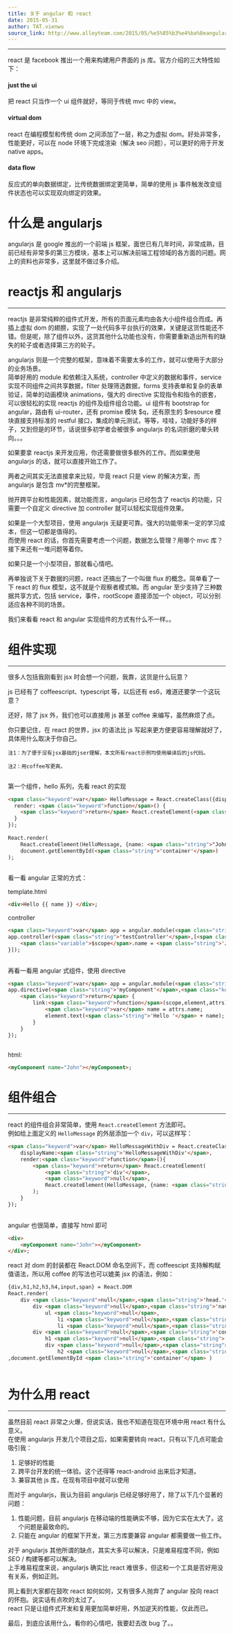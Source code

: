 ```yaml
---
title: 关于 angular 和 react
date: 2015-05-31
author: TAT.vienwu
source_link: http://www.alloyteam.com/2015/05/%e5%85%b3%e4%ba%8eangular%e5%92%8creact/
---
```


* * *

react 是 facebook 推出一个用来构建用户界面的 js 库。官方介绍的三大特性如下：

#### just the ui

把 react 只当作一个 ui 组件就好，等同于传统 mvc 中的 view。

#### virtual dom

react 在编程模型和传统 dom 之间添加了一层，称之为虚拟 dom。好处非常多，性能更好，可以在 node 环境下完成渲染（解决 seo 问题），可以更好的用于开发 native apps。

#### data flow

反应式的单向数据绑定，比传统数据绑定更简单，简单的使用 js 事件触发改变组件状态也可以实现双向绑定的效果。

# 什么是 angularjs

angularjs 是 google 推出的一个前端 js 框架，面世已有几年时间，非常成熟，目前已经有非常多的第三方模块，基本上可以解决前端工程领域的各方面的问题。网上的资料也非常多，这里就不做过多介绍。

# reactjs 和 angularjs

* * *

reactjs 是非常纯粹的组件式开发，所有的页面元素均由各大小组件组合而成。再插上虚拟 dom 的翅膀，实现了一处代码多平台执行的效果，关键是这货性能还不错。但是呢，除了组件以外，这货其他什么功能也没有，你需要重新造出所有的缺失的轮子或者选择第三方的轮子。

angularjs 则是一个完整的框架，意味着不需要太多的工作，就可以使用于大部分的业务场景。  
简单好用的 module 和依赖注入系统，controller 中定义的数据和事件，service 实现不同组件之间共享数据，filter 处理筛选数据，forms 支持表单和复杂的表单验证，简单的动画模块 animations，强大的 directive 实现指令和指令的嵌套，可以很轻松的实现 reactjs 的组件及组件组合功能。ui 组件有 bootstrap for angular，路由有 ui-router，还有 promise 模块 $q，还有原生的 $resource 模块直接支持标准的 restful 接口，集成的单元测试，等等，哇哇，功能好多的样子，又到但是的环节，话说很多初学者会被很多 angularjs 的名词折磨的晕头转向。。。

如果要拿 reactjs 来开发应用，你还需要做很多额外的工作。而如果使用 angularjs 的话，就可以直接开始工作了。

两者之间其实无法直接拿来比较，毕竟 react 只是 view 的解决方案，而 angularjs 是包含 mv\*的完整框架。

抛开跨平台和性能因素，就功能而言，angularjs 已经包含了 reactjs 的功能，只需要一个自定义 directive 加 controller 就可以轻松实现组件效果。

如果是一个大型项目，使用 angularjs 无疑更可靠。强大的功能带来一定的学习成本，但这一切都是值得的。  
而使用 react 的话，你首先需要考虑一个问题，数据怎么管理？用哪个 mvc 库？接下来还有一堆问题等着你。

如果只是一个小型项目，那就看心情吧。

再单独说下关于数据的问题，react 还搞出了一个叫做 flux 的概念。简单看了一下 react 的 flux 模型，这不就是个观察者模式嘛。而 angular 至少支持了三种数据共享方式，包括 service，事件，rootScope 直接添加一个 object，可以分别适应各种不同的场景。

我们来看看 react 和 angular 实现组件的方式有什么不一样。。

# 组件实现

* * *

很多人包括我刚看到 jsx 时会想一个问题，我靠，这货是什么玩意？

js 已经有了 coffeescript、typescript 等，以后还有 es6，难道还要学一个这玩意？

还好，除了 jsx 外，我们也可以直接用 js 甚至 coffee 来编写，虽然麻烦了点。

你只要记住，在 react 的世界，jsx 的语法比 js 写起来更方便更容易理解就好了，具体用什么取决于你自己。

    注1：为了便于没有jsx基础的jser理解，本文所有react示例均使用编译后的js代码。
     
    注2：用coffee写更爽。
     

第一个组件，hello 系列，先看 react 的实现

```html
<span class="keyword">var</span> HelloMessage = React.createClass({displayName: <span class="string">"HelloMessage"</span>,
  render: <span class="keyword">function</span>() {
    <span class="keyword">return</span> React.createElement(<span class="string">"div"</span>, <span class="keyword">null</span>, <span class="string">"Hello "</span>, <span class="keyword">this</span>.props.name);
  }
});
 
React.render(
    React.createElement(HelloMessage, {name: <span class="string">"John"</span>}), 
    document.getElementById(<span class="string">'container'</span>)
);
 
```

看一看 angular 正常的方式：

template.html

```html
<div>Hello {{ name }} </div>;
```

controller

```html
<span class="keyword">var</span> app = angular.module(<span class="string">'app'</span>);
app.controller(<span class="string">'testController'</span>,[<span class="string">"$scope"</span>,<span class="keyword">function</span>(<span class="variable">$scope</span>){
    <span class="variable">$scope</span>.name = <span class="string">'John'</span>;
}]);
 
```

再看一看用 angular 式组件，使用 directive

```html
<span class="keyword">var</span> app = angular.module(<span class="string">'app'</span>);
app.directive(<span class="string">'myComponent'</span>,<span class="keyword">function</span>(){
    <span class="keyword">return</span> {
        link:<span class="keyword">function</span>(scope,element,attrs){
            <span class="keyword">var</span> name = attrs.name;
            element.text(<span class="string">'Hello '</span> + name);
        }
    }
});
 
```

html:

```html
<myComponent name="John"></myComponent>;
```

# 组件组合

* * *

react 的组件组合非常简单，使用 `React.createElement` 方法即可。  
例如给上面定义的 `HelloMessage` 的外层添加一个 `div`，可以这样写：

```html
<span class="keyword">var</span> HelloMessageWithDiv = React.createClass({
    displayName:<span class="string">'HelloMessageWithDiv'</span>,
    render:<span class="keyword">function</span>(){
        <span class="keyword">return</span> React.createElement(
            <span class="string">'div'</span>,
            <span class="keyword">null</span>,
            React.createElement(HelloMessage, {name: <span class="string">"John"</span>})
        );
    }
});
 
```

angular 也很简单，直接写 html 即可

```html
<div>
    <myComponent name="John"></myComponent>
</div>;
```

react 对 dom 的封装都在 React.DOM 命名空间下，而 coffeescipt 支持解构赋值语法，所以用 coffee 的写法也可以媲美 jsx 的语法，例如：

```html
{div,h1,h2,h3,h4,input,span} = React.DOM
React.render(
    div <span class="keyword">null</span>,<span class="string">'head.'</span>,
        div <span class="keyword">null</span>,<span class="string">'nav'</span>,
            ul <span class="keyword">null</span>,
                li <span class="keyword">null</span>,<span class="string">'li1'</span>
                li <span class="keyword">null</span>,<span class="string">'li2'</span>
        div <span class="keyword">null</span>,<span class="string">'container'</span>,
            h1 <span class="keyword">null</span>,<span class="string">'title'</span>
            div <span class="keyword">null</span>,<span class="string">'content'</span>
                h2 <span class="keyword">null</span>,<span class="string">'h2'</span>
,document.getElementById <span class="string">'container'</span> )
 
```

# 为什么用 react

* * *

虽然目前 react 非常之火爆，但说实话，我也不知道在现在环境中用 react 有什么意义。  
在使用 angularjs 开发几个项目之后，如果需要转向 react，只有以下几点可能会吸引我：

1.  足够好的性能
2.  跨平台开发的统一体验。这个还得等 react-android 出来后才知道。
3.  兼容其他 js 库，在现有项目中就可以使用

而对于 angularjs，我认为目前 angularjs 已经足够好用了，除了以下几个显著的问题：

1.  性能问题，目前 angularjs 在移动端的性能确实不够，因为它实在太大了。这个问题是最致命的。
2.  只能在 angular 的框架下开发，第三方库要兼容 angular 都需要做一些工作。

对于 angularjs 其他所谓的缺点，其实大多可以解决，只是难易程度不同，例如 SEO / 构建等都可以解决。  
上手难易程度来说，angularjs 确实比 react 难很多，但这和一个工具是否好用没有关系，例如正则。

网上看到大家都在鼓吹 react 如何如何，又有很多人抛弃了 angular 投向 react 的怀抱。说实话有点吹的太过了。  
react 只是让组件式开发和复用更加简单好用，外加逆天的性能，仅此而已。

最后，到底应该用什么，看你的心情吧，我要赶去改 bug 了。。